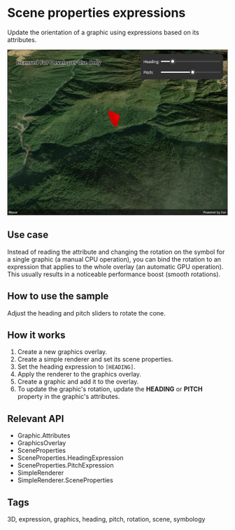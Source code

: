 # Scene properties expressions

Update the orientation of a graphic using expressions based on its attributes.

![Image of scene properties expressions](scenepropertiesexpressions.jpg)

## Use case

Instead of reading the attribute and changing the rotation on the symbol for a single graphic (a manual CPU operation), you can bind the rotation to an expression that applies to the whole overlay (an automatic GPU operation). This usually results in a noticeable performance boost (smooth rotations).

## How to use the sample

Adjust the heading and pitch sliders to rotate the cone.

## How it works

1. Create a new graphics overlay.
2. Create a simple renderer and set its scene properties.
3. Set the heading expression to `[HEADING]`.
4. Apply the renderer to the graphics overlay.
5. Create a graphic and add it to the overlay.
6. To update the graphic's rotation, update the  **HEADING** or **PITCH** property in the graphic's attributes.

## Relevant API

* Graphic.Attributes
* GraphicsOverlay
* SceneProperties
* SceneProperties.HeadingExpression
* SceneProperties.PitchExpression
* SimpleRenderer
* SimpleRenderer.SceneProperties

## Tags

3D, expression, graphics, heading, pitch, rotation, scene, symbology
